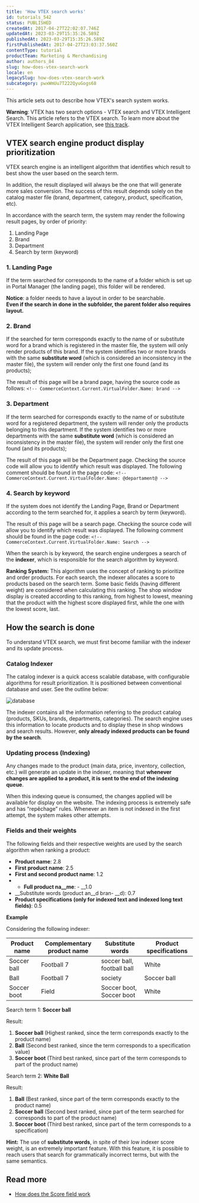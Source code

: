 ```yaml
---
title: 'How VTEX search works'
id: tutorials_542
status: PUBLISHED
createdAt: 2017-04-27T22:02:07.746Z
updatedAt: 2023-03-29T15:35:26.589Z
publishedAt: 2023-03-29T15:35:26.589Z
firstPublishedAt: 2017-04-27T23:03:37.560Z
contentType: tutorial
productTeam: Marketing & Merchandising
author: authors_84
slug: how-does-vtex-search-work
locale: en
legacySlug: how-does-vtex-search-work
subcategory: pwxWmUu7T222QyuGogs68
---
```


This article sets out to describe how VTEX's search system works.

<div class = "alert alert-warning">
  <strong>Warning</strong>: VTEX has two search options - VTEX search and VTEX Intelligent Search. This article refers to the VTEX search. To learn more about the VTEX Intelligent Search application, see <a href = "https://help.vtex.com/en/tracks/vtex-intelligent-search--19wrbB7nEQcmwzDPl1l4Cb">this track</a>.
</div>

## VTEX search engine product display prioritization 

VTEX search engine is an intelligent algorithm that identifies which result to best show the user based on the search term.

In addition, the result displayed will always be the one that will generate more sales conversion. The success of this result depends solely on the catalog master file (brand, department, category, product, specification, etc).

In accordance with the search term, the system may render the following result pages, by order of priority:

1. Landing Page
2. Brand
3. Department
4. Search by term (keyword)

### 1. Landing Page

If the term searched for corresponds to the name of a folder which is set up in Portal Manager (the landing page), this folder will be rendered.

<div class="alert alert-warning">
<b>Notice</b>: a folder needs to have a layout in order to be searchable.<br><b>Even if the search in done in the subfolder, the parent folder also requires layout.</b>
</div>

### 2. Brand

If the searched for term corresponds exactly to the name of or substitute word for a brand which is registered in the master file, the system will only render products of this brand. If the system identifies two or more brands with the same **substitute word** (which is considered an inconsistency in the master file), the system will render only the first one found (and its products);

The result of this page will be a brand page, having the source code as follows: `<!-- CommerceContext.Current.VirtualFolder.Name: brand -->`

### 3. Department 

If the term searched for corresponds exactly to the name of or substitute word for a registered department, the system will render only the products belonging to this department. If the system identifies two or more departments with the same **substitute word** (which is considered an inconsistency in the master file), the system will render only the first one found (and its products);

The result of this page will be the Department page. Checking the source code will allow you to identify which result was displayed. The following comment should be found in the page code: `<!-- CommerceContext.Current.VirtualFolder.Name: @departament@ -->`

### 4. Search by keyword

If the system does not identify the Landing Page, Brand or Department according to the term searched for, it applies a search by term (keyword).

The result of this page will be a search page. Checking the source code will allow you to identify which result was displayed. The following comment should be found in the page code: `<!-- CommerceContext.Current.VirtualFolder.Name: Search -->`

When the search is by keyword, the search engine undergoes a search of the __indexer__, which is responsible for the search algorithm by keyword.

__Ranking System:__
This algorithm uses the concept of ranking to prioritize and order products. For each search, the indexer allocates a score to products based on the search term. Some basic fields (having different weight) are considered when calculating this ranking. The shop window display is created according to this ranking, from highest to lowest, meaning that the product with the highest score displayed first, while the one with the lowest score, last.

## How the search is done

To understand VTEX search, we must first become familiar with the indexer and its update process.

### Catalog Indexer

The catalog indexer is a quick access scalable database, with configurable algorithms for result prioritization. It is positioned between conventional database and user. See the outline below:

![database](//images.ctfassets.net/alneenqid6w5/5ACXw5iwhZP4iT1DwuEVOi/3c3b66551bf05d00042ed3babdfc004f/database.JPG)

The indexer contains all the information referring to the product catalog (products, SKUs, brands, departments, categories). The search engine uses this information to locate products and to display these in shop windows and search results. However, __only already indexed products can be found by the search__.

### Updating process (Indexing)

Any changes made to the product (main data, price, inventory, collection, etc.) will generate an update in the indexer, meaning that __whenever changes are applied to a product, it is sent to the end of the indexing queue__. 

When this indexing queue is consumed, the changes applied will be available for display on the website. The indexing process is extremely safe and has “repêchage” rules. Whenever an item is not indexed in the first attempt, the system makes other attempts.

### Fields and their weights

The following fields and their respective weights are used by the search algorithm when ranking a product:  
- __Product name__: 2.8
- __First product name__: 2.5
- __First and second product name__: 1.2
- - __Full product na__me__: - __1.0
- __Substitute words (product an__d bran- __d): 0.7
- __Product specifications (only for indexed text and indexed long text fields)__: 0.5

__Example__

Considering the following indexer:

| Product name     | Complementary product name	    | Substitute words     | Product specifications     |
| ---------- | ---------- | ---------- | ---------- |
| Soccer ball       | Football 7      | soccer ball, football ball       | White       |
| Ball       | Football 7       | society       | Soccer ball       |
| Soccer boot       | Field       | Soccer boot, Soccer boot       | White       |

<div class=alert>Search term 1: <b>Soccer ball</b></div>

Result:
1. **Soccer ball** (Highest ranked, since the term corresponds exactly to the product name)
2. **Ball** (Second best ranked, since the term corresponds to a specification value)
3. **Soccer boot** (Third best ranked, since part of the term corresponds to part of the product name)

<div class=alert>Search term 2: <b>White Ball</b></div>

Result:
1. **Ball** (Best ranked, since part of the term corresponds exactly to the product name)
2. **Soccer ball** (Second best ranked, since part of the term searched for corresponds to part of the product name)
3. **Soccer boot** (Third best ranked, since part of the term corresponds to a specification)

**Hint:** The use of __substitute words__, in spite of their low indexer score weight, is an extremely important feature. With this feature, it is possible to reach users that search for grammatically incorrect terms, but with the same semantics. 

## Read more
 - [How does the Score field work](https://help.vtex.com/en/tutorial/how-does-the-score-field-work--1BUZC0mBYEEIUgeQYAKcae)

